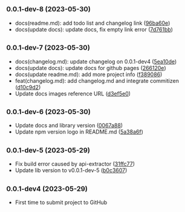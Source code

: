 ## <small>0.0.1-dev-8 (2023-05-30)</small>
* docs(readme.md): add todo list and changelog link ([96ba60e](https://github.com/Okay6/accessible-worker/commit/96ba60e))
* docs(update docs): update docs, fix empty link error ([7d761bb](https://github.com/Okay6/accessible-worker/commit/7d761bb))


## <small>0.0.1-dev-7 (2023-05-30)</small>
* docs(changelog.md): update changelog on 0.0.1-dev4 ([5ea10de](https://github.com/Okay6/accessible-worker/commit/5ea10de))
* docs(update docs): update docs for github pages ([266120e](https://github.com/Okay6/accessible-worker/commit/266120e))
* docs(update readme.md): add more project info ([f389086](https://github.com/Okay6/accessible-worker/commit/f389086))
* feat(changelog.md): add changelog.md and integrate commitizen ([d10c9d2](https://github.com/Okay6/accessible-worker/commit/d10c9d2))
* Update docs images reference URL ([d3ef5e0](https://github.com/Okay6/accessible-worker/commit/d3ef5e0))

## <small>0.0.1-dev-6 (2023-05-30)</small>
* Update docs and library version ([0067a88](https://github.com/Okay6/accessible-worker/commit/0067a88))
* Update npm version logo in README.md ([5a38a6f](https://github.com/Okay6/accessible-worker/commit/5a38a6f))


## <small>0.0.1-dev-5 (2023-05-29)</small>
* Fix build error caused by api-extractor ([31ffc77](https://github.com/Okay6/accessible-worker/commit/31ffc77))
* Update lib version to v0.0.1-dev-5 ([b0c3607](https://github.com/Okay6/accessible-worker/commit/b0c3607))


## <small>0.0.1-dev4 (2023-05-29)</small>
* First time to submit project to GitHub